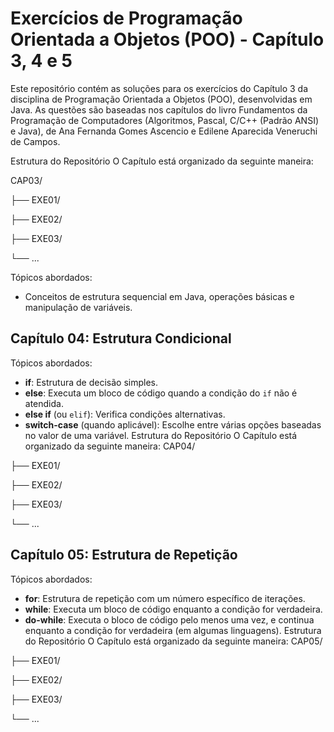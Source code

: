 # Exercícios de Programação Orientada a Objetos (POO) - Capítulo 3, 4 e 5

Este repositório contém as soluções para os exercícios do Capítulo 3 da disciplina de Programação Orientada a Objetos (POO), desenvolvidas em Java. As questões são baseadas nos capítulos do livro Fundamentos da Programação de Computadores (Algoritmos, Pascal, C/C++ (Padrão ANSI) e Java), de Ana Fernanda Gomes Ascencio e Edilene Aparecida Veneruchi de Campos.

Estrutura do Repositório O Capítulo está organizado da seguinte maneira:

CAP03/

├── EXE01/

├── EXE02/

├── EXE03/


└── ...

Tópicos abordados: 
- Conceitos de estrutura sequencial em Java, operações básicas e manipulação de variáveis.

## Capítulo 04: Estrutura Condicional
Tópicos abordados:
- **if**: Estrutura de decisão simples.
- **else**: Executa um bloco de código quando a condição do `if` não é atendida.
- **else if** (ou `elif`): Verifica condições alternativas.
- **switch-case** (quando aplicável): Escolhe entre várias opções baseadas no valor de uma variável.
Estrutura do Repositório O Capítulo está organizado da seguinte maneira:
CAP04/

├── EXE01/

├── EXE02/

├── EXE03/


└── ...
## Capítulo 05: Estrutura de Repetição
Tópicos abordados:
- **for**: Estrutura de repetição com um número específico de iterações.
- **while**: Executa um bloco de código enquanto a condição for verdadeira.
- **do-while**: Executa o bloco de código pelo menos uma vez, e continua enquanto a condição for verdadeira (em algumas linguagens).
Estrutura do Repositório O Capítulo está organizado da seguinte maneira:
CAP05/

├── EXE01/

├── EXE02/

├── EXE03/


└── ...
